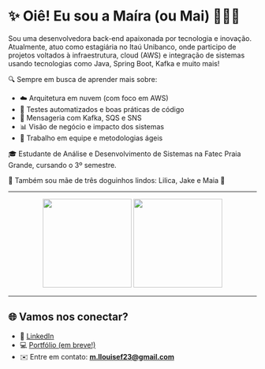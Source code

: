# ✨ Oiê! Eu sou a Maíra (ou Mai) 👩🏾‍💻

Sou uma desenvolvedora back-end apaixonada por tecnologia e inovação. Atualmente, atuo como estagiária no Itaú Unibanco, onde participo de projetos voltados à infraestrutura, cloud (AWS) e integração de sistemas usando tecnologias como Java, Spring Boot, Kafka e muito mais!

🔍 Sempre em busca de aprender mais sobre:
- ☁️ Arquitetura em nuvem (com foco em AWS)
- 🧪 Testes automatizados e boas práticas de código
- 🔄 Mensageria com Kafka, SQS e SNS
- 📊 Visão de negócio e impacto dos sistemas
- 🤝 Trabalho em equipe e metodologias ágeis

🎓 Estudante de Análise e Desenvolvimento de Sistemas na Fatec Praia Grande, cursando o 3º semestre.

🐶 Também sou mãe de três doguinhos lindos: Lilica, Jake e Maia 🐾

---

<p align="center">
  <img height="180em" src="https://github-readme-stats.vercel.app/api?username=maira-dev&show_icons=true&theme=tokyonight&include_all_commits=true&count_private=true"/>
  <img height="180em" src="https://github-readme-stats.vercel.app/api/top-langs/?username=maira-dev&layout=compact&langs_count=7&theme=tokyonight"/>
</p>

---

## 🌐 Vamos nos conectar?

- 💼 [LinkedIn](https://www.linkedin.com/in/maira-silverio/)
- 💻 [Portfólio (em breve!)]()
- ✉️ Entre em contato: **m.llouisef23@gmail.com**
